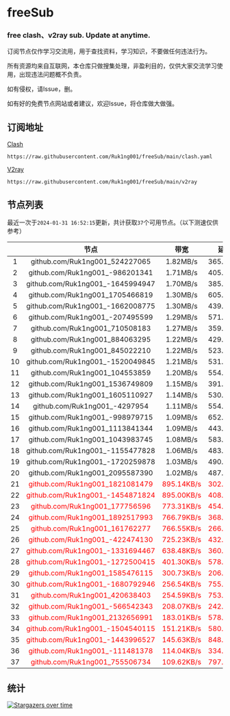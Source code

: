 # freeSub
### free clash、v2ray sub. Update at anytime.

订阅节点仅作学习交流用，用于查找资料，学习知识，不要做任何违法行为。

所有资源均来自互联网，本仓库只做搜集处理，非盈利目的，仅供大家交流学习使用，出现违法问题概不负责。

如有侵权，请Issue，删。

如有好的免费节点网站或者建议，欢迎Issue，将仓库做大做强。

## 订阅地址
[Clash](https://raw.githubusercontent.com/Ruk1ng001/freeSub/main/clash.yaml)
```
https://raw.githubusercontent.com/Ruk1ng001/freeSub/main/clash.yaml
```
[V2ray](https://raw.githubusercontent.com/Ruk1ng001/freeSub/main/v2ray)
```
https://raw.githubusercontent.com/Ruk1ng001/freeSub/main/v2ray
```

## 节点列表

最近一次于`2024-01-31 16:52:15`更新，共计获取`37`个可用节点。（以下测速仅供参考）

|  | 节点 | 带宽 | 延迟 |
|:-:|:--:|:--:|:--:|
 | 1 | github.com/Ruk1ng001_524227065 | 1.82MB/s | 365.00ms |
 | 2 | github.com/Ruk1ng001_-986201341 | 1.71MB/s | 405.00ms |
 | 3 | github.com/Ruk1ng001_-1645994947 | 1.70MB/s | 385.00ms |
 | 4 | github.com/Ruk1ng001_1705466819 | 1.30MB/s | 605.00ms |
 | 5 | github.com/Ruk1ng001_-1662008775 | 1.30MB/s | 439.00ms |
 | 6 | github.com/Ruk1ng001_-207495599 | 1.29MB/s | 571.00ms |
 | 7 | github.com/Ruk1ng001_710508183 | 1.27MB/s | 359.00ms |
 | 8 | github.com/Ruk1ng001_884063295 | 1.22MB/s | 429.00ms |
 | 9 | github.com/Ruk1ng001_845022210 | 1.22MB/s | 523.00ms |
 | 10 | github.com/Ruk1ng001_-1520049845 | 1.21MB/s | 531.00ms |
 | 11 | github.com/Ruk1ng001_104553859 | 1.20MB/s | 554.00ms |
 | 12 | github.com/Ruk1ng001_1536749809 | 1.15MB/s | 391.00ms |
 | 13 | github.com/Ruk1ng001_1605110927 | 1.14MB/s | 530.00ms |
 | 14 | github.com/Ruk1ng001_-4297954 | 1.11MB/s | 554.00ms |
 | 15 | github.com/Ruk1ng001_-998979715 | 1.09MB/s | 652.00ms |
 | 16 | github.com/Ruk1ng001_1113841344 | 1.09MB/s | 443.00ms |
 | 17 | github.com/Ruk1ng001_1043983745 | 1.08MB/s | 583.00ms |
 | 18 | github.com/Ruk1ng001_-1155477828 | 1.06MB/s | 483.00ms |
 | 19 | github.com/Ruk1ng001_-1720259878 | 1.03MB/s | 490.00ms |
 | 20 | github.com/Ruk1ng001_2095587390 | 1.02MB/s | 487.00ms |
 | 21 | <font color=red>github.com/Ruk1ng001_1821081479</font> | <font color=red>895.14KB/s</font> | <font color=red>302.00ms</font> |
 | 22 | <font color=red>github.com/Ruk1ng001_-1454871824</font> | <font color=red>895.00KB/s</font> | <font color=red>408.00ms</font> |
 | 23 | <font color=red>github.com/Ruk1ng001_177756596</font> | <font color=red>773.31KB/s</font> | <font color=red>454.00ms</font> |
 | 24 | <font color=red>github.com/Ruk1ng001_1892517993</font> | <font color=red>766.79KB/s</font> | <font color=red>368.00ms</font> |
 | 25 | <font color=red>github.com/Ruk1ng001_161762277</font> | <font color=red>766.55KB/s</font> | <font color=red>266.00ms</font> |
 | 26 | <font color=red>github.com/Ruk1ng001_-422474130</font> | <font color=red>725.23KB/s</font> | <font color=red>432.00ms</font> |
 | 27 | <font color=red>github.com/Ruk1ng001_-1331694467</font> | <font color=red>638.48KB/s</font> | <font color=red>360.00ms</font> |
 | 28 | <font color=red>github.com/Ruk1ng001_-1272500415</font> | <font color=red>401.30KB/s</font> | <font color=red>578.00ms</font> |
 | 29 | <font color=red>github.com/Ruk1ng001_1585476115</font> | <font color=red>300.73KB/s</font> | <font color=red>206.00ms</font> |
 | 30 | <font color=red>github.com/Ruk1ng001_-1680792946</font> | <font color=red>256.54KB/s</font> | <font color=red>755.00ms</font> |
 | 31 | <font color=red>github.com/Ruk1ng001_420638403</font> | <font color=red>254.59KB/s</font> | <font color=red>753.00ms</font> |
 | 32 | <font color=red>github.com/Ruk1ng001_-566542343</font> | <font color=red>208.07KB/s</font> | <font color=red>242.00ms</font> |
 | 33 | <font color=red>github.com/Ruk1ng001_2132656991</font> | <font color=red>183.01KB/s</font> | <font color=red>578.00ms</font> |
 | 34 | <font color=red>github.com/Ruk1ng001_-1504540115</font> | <font color=red>151.21KB/s</font> | <font color=red>580.00ms</font> |
 | 35 | <font color=red>github.com/Ruk1ng001_-1443996527</font> | <font color=red>145.63KB/s</font> | <font color=red>848.00ms</font> |
 | 36 | <font color=red>github.com/Ruk1ng001_-111481378</font> | <font color=red>114.04KB/s</font> | <font color=red>334.00ms</font> |
 | 37 | <font color=red>github.com/Ruk1ng001_755506734</font> | <font color=red>109.62KB/s</font> | <font color=red>797.00ms</font> |


## 统计

[![Stargazers over time](https://starchart.cc/Ruk1ng001/freeSub.svg)](https://starchart.cc/Ruk1ng001/freeSub)